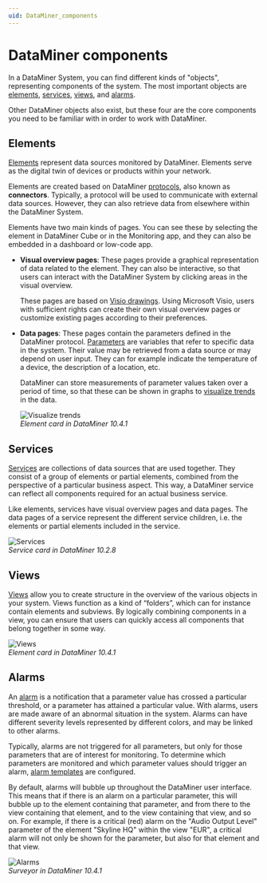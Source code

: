 ```yaml
---
uid: DataMiner_components
---
```


# DataMiner components

In a DataMiner System, you can find different kinds of "objects", representing components of the system. The most important objects are [elements](#elements), [services](#services), [views](#views), and [alarms](#alarms).

Other DataMiner objects also exist, but these four are the core components you need to be familiar with in order to work with DataMiner.

## Elements

[Elements](xref:About_elements) represent data sources monitored by DataMiner. Elements serve as the digital twin of devices or products within your network.

Elements are created based on DataMiner [protocols](xref:Protocols1), also known as **connectors**. Typically, a protocol will be used to communicate with external data sources. However, they can also retrieve data from elsewhere within the DataMiner System.

Elements have two main kinds of pages. You can see these by selecting the element in DataMiner Cube or in the Monitoring app, and they can also be embedded in a dashboard or low-code app.

- **Visual overview pages**: These pages provide a graphical representation of data related to the element. They can also be interactive, so that users can interact with the DataMiner System by clicking areas in the visual overview.

  These pages are based on [Visio drawings](xref:visio#visio-drawings). Using Microsoft Visio, users with sufficient rights can create their own visual overview pages or customize existing pages according to their preferences.

- **Data pages**: These pages contain the parameters defined in the DataMiner protocol. [Parameters](xref:parameters) are variables that refer to specific data in the system. Their value may be retrieved from a data source or may depend on user input. They can for example indicate the temperature of a device, the description of a location, etc.

  DataMiner can store measurements of parameter values taken over a period of time, so that these can be shown in graphs to [visualize trends](xref:trending) in the data.

  ![Visualize trends](~/user-guide/images/Visualize_Trends.gif)<br/>*Element card in DataMiner 10.4.1*

## Services

[Services](xref:About_services) are collections of data sources that are used together. They consist of a group of elements or partial elements, combined from the perspective of a particular business aspect. This way, a DataMiner service can reflect all components required for an actual business service.

Like elements, services have visual overview pages and data pages. The data pages of a service represent the different service children, i.e. the elements or partial elements included in the service.

![Services](~/user-guide/images/Services.gif)<br/>*Service card in DataMiner 10.2.8*

## Views

[Views](xref:About_views) allow you to create structure in the overview of the various objects in your system. Views function as a kind of “folders”, which can for instance contain elements and subviews. By logically combining components in a view, you can ensure that users can quickly access all components that belong together in some way.

![Views](~/user-guide/images/Views.gif)<br/>*Element card in DataMiner 10.4.1*

## Alarms

An [alarm](xref:About_alarms) is a notification that a parameter value has crossed a particular threshold, or a parameter has attained a particular value. With alarms, users are made aware of an abnormal situation in the system. Alarms can have different severity levels represented by different colors, and may be linked to other alarms.

Typically, alarms are not triggered for all parameters, but only for those parameters that are of interest for monitoring. To determine which parameters are monitored and which parameter values should trigger an alarm, [alarm templates](xref:About_alarm_templates) are configured.

By default, alarms will bubble up throughout the DataMiner user interface. This means that if there is an alarm on a particular parameter, this will bubble up to the element containing that parameter, and from there to the view containing that element, and to the view containing that view, and so on. For example, if there is a critical (red) alarm on the "Audio Output Level" parameter of the element "Skyline HQ" within the view "EUR", a critical alarm will not only be shown for the parameter, but also for that element and that view.

![Alarms](~/user-guide/images/Alarms.gif)<br/>*Surveyor in DataMiner 10.4.1*
